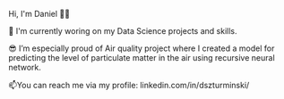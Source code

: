 Hi, I'm Daniel 🙋‍♂️

🌱 I'm currently woring on my Data Science projects and skills.

 😎 I’m especially proud of Air quality project where I created a model for predicting the level of particulate matter in the air using recursive neural network. 

📫You can reach me via my profile: 
linkedin.com/in/dszturminski/ 

<!---
dan-ski/dan-ski is a ✨ special ✨ repository because its `README.md` (this file) appears on your GitHub profile.
You can click the Preview link to take a look at your changes.
--->
